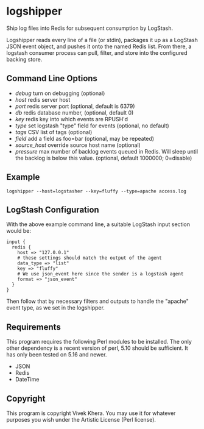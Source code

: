 logshipper
==========

Ship log files into Redis for subsequent consumption by LogStash.

Logshipper reads every line of a file (or stdin), packages it up as
a LogStash JSON event object, and pushes it onto the named Redis
list. From there, a logstash consumer process can pull, filter, and
store into the configured backing store.

Command Line Options
--------------------

- *debug*	turn on debugging (optional)
- *host*	redis server host
- *port*	redis server port (optional, default is 6379)
- *db*	redis database number, (optional, default 0)
- *key*	redis key into which events are RPUSH'd
- *type*	set logstash "type" field for events (optional, no default)
- *tags*	CSV list of tags (optional)
- *field*	add a field as foo=bar (optional, may be repeated)
- *source_host*	override source host name (optional)
- *pressure*    max number of backlog events queued in Redis. Will
  sleep until the backlog is below this value. (optional, default 1000000; 0=disable)

Example
-------

    logshipper --host=logstasher --key=fluffy --type=apache access.log

LogStash Configuration
----------------------

With the above example command line, a suitable LogStash input section
would be:

    input {
      redis {
        host => "127.0.0.1"
        # these settings should match the output of the agent
        data_type => "list"
        key => "fluffy"
        # We use json_event here since the sender is a logstash agent
        format => "json_event"
      }
	}

Then follow that by necessary filters and outputs to handle the
"apache" event type, as we set in the logshipper.


Requirements
------------

This program requires the following Perl modules to be installed. The
only other dependency is a recent version of perl, 5.10 should be
sufficient. It has only been tested on 5.16 and newer.

* JSON
* Redis
* DateTime


Copyright
---------

This program is copyright Vivek Khera. You may use it for whatever
purposes you wish under the Artistic License (Perl license).
